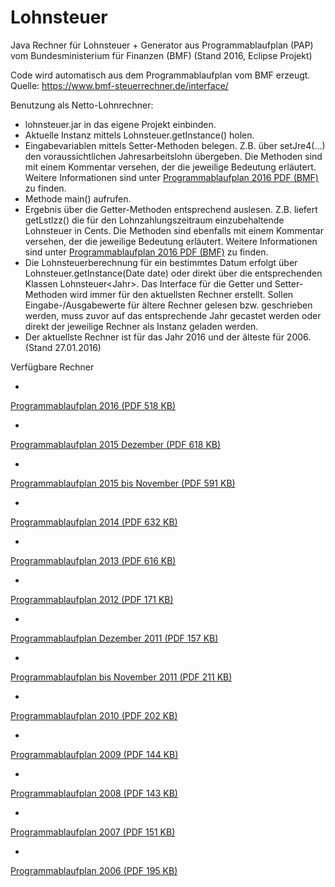 Lohnsteuer
==========

Java Rechner für Lohnsteuer + Generator aus Programmablaufplan (PAP) vom Bundesministerium für Finanzen (BMF)
(Stand 2016, Eclipse Projekt)

Code wird automatisch aus dem Programmablaufplan vom BMF erzeugt.<br>
Quelle: <a target="_blank" href="https://www.bmf-steuerrechner.de/interface/">https:/&#47;www.bmf-steuerrechner.de/interface/</a>

Benutzung als Netto-Lohnrechner: 

  - lohnsteuer.jar in das eigene Projekt einbinden.
  - Aktuelle Instanz mittels Lohnsteuer.getInstance() holen.
  - Eingabevariablen mittels Setter-Methoden belegen. Z.B. über setJre4(...) den voraussichtlichen Jahresarbeitslohn übergeben. Die Methoden sind mit einem Kommentar versehen, der die jeweilige Bedeutung erläutert. Weitere Informationen sind unter <a target="_blank"  href="https://www.bmf-steuerrechner.de/pruefdaten/pap2016.pdf">Programmablaufplan 2016 PDF (BMF)</a> zu finden.
  - Methode main() aufrufen.
  - Ergebnis über die Getter-Methoden entsprechend auslesen. Z.B. liefert getLstlzz() die für den Lohnzahlungszeitraum einzubehaltende Lohnsteuer in Cents. Die Methoden sind ebenfalls mit einem Kommentar versehen, der die jeweilige Bedeutung erläutert. Weitere Informationen sind unter <a target="_blank"  href="https://www.bmf-steuerrechner.de/pruefdaten/pap2016.pdf">Programmablaufplan 2016 PDF (BMF)</a> zu finden.
  - Die Lohnsteuerberechnung für ein bestimmtes Datum erfolgt über Lohnsteuer.getInstance(Date date) oder direkt über die entsprechenden Klassen Lohnsteuer&lt;Jahr&gt;. Das Interface für die Getter und Setter-Methoden wird immer für den aktuellsten Rechner erstellt. Sollen Eingabe-/Ausgabewerte für ältere Rechner gelesen bzw. geschrieben werden, muss zuvor auf das entsprechende Jahr gecastet werden oder direkt der jeweilige Rechner als Instanz geladen werden. 
  - Der aktuellste Rechner ist für das Jahr 2016 und der älteste für 2006. (Stand 27.01.2016)

Verfügbare Rechner

 - <a target="_blank" href="https://www.bmf-steuerrechner.de/pruefdaten/pap2016.pdf"> 
Programmablaufplan 2016 (PDF 518 KB)
</a> 
 - <a target="_blank" href="https://www.bmf-steuerrechner.de/pruefdaten/pap2015Dezember.pdf"> 
Programmablaufplan 2015 Dezember (PDF 618 KB)
</a> 
 - <a target="_blank" href="https://www.bmf-steuerrechner.de/pruefdaten/pap2015bisNovember.pdf"> 
Programmablaufplan 2015 bis November (PDF 591 KB)
</a> 
 - <a target="_blank" href="https://www.bmf-steuerrechner.de/pruefdaten/pap2014.pdf"> 
Programmablaufplan 2014 (PDF 632 KB)
</a> 
 - <a target="_blank" href="https://www.bmf-steuerrechner.de/pruefdaten/pap2013_2.pdf"> 
Programmablaufplan 2013 (PDF 616 KB)
</a> 
 - <a target="_blank" href="https://www.bmf-steuerrechner.de/pruefdaten/pap2012.pdf"> 
Programmablaufplan 2012 (PDF 171 KB)
</a> 
 - <a target="_blank" href="https://www.bmf-steuerrechner.de/pruefdaten/pap2011Dezember.pdf">
Programmablaufplan Dezember 2011 (PDF 157 KB)
</a> 
 - <a target="_blank" href="https://www.bmf-steuerrechner.de/pruefdaten/pap2011bisNovember.pdf">
Programmablaufplan bis November 2011 (PDF 211 KB)
</a> 
 - <a target="_blank" href="https://www.bmf-steuerrechner.de/pruefdaten/pap2010.pdf">
Programmablaufplan 2010 (PDF 202 KB)
</a> 
 - <a target="_blank" href="https://www.bmf-steuerrechner.de/pruefdaten/pap2009.pdf">
Programmablaufplan 2009 (PDF 144 KB)
</a> 
 - <a target="_blank" href="https://www.bmf-steuerrechner.de/pruefdaten/pap2008.pdf">
Programmablaufplan 2008 (PDF 143 KB)
</a>
 - <a target="_blank" href="https://www.bmf-steuerrechner.de/pruefdaten/pap2007.pdf">
Programmablaufplan 2007 (PDF 151 KB)
</a>
 - <a target="_blank" href="https://www.bmf-steuerrechner.de/pruefdaten/pap2006.pdf">
Programmablaufplan 2006 (PDF 195 KB)
</a>

